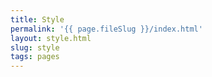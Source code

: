 ```yaml
---
title: Style
permalink: '{{ page.fileSlug }}/index.html'
layout: style.html
slug: style
tags: pages
---
```



